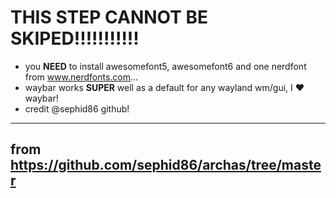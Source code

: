 # THIS STEP CANNOT BE SKIPED!!!!!!!!!!!

- you **NEED** to install awesomefont5, awesomefont6 and one nerdfont from www.nerdfonts.com...
- waybar works **SUPER** well as a default for any wayland wm/gui, I ❤️ waybar!
- credit @sephid86 github!

---
from https://github.com/sephid86/archas/tree/master
--
